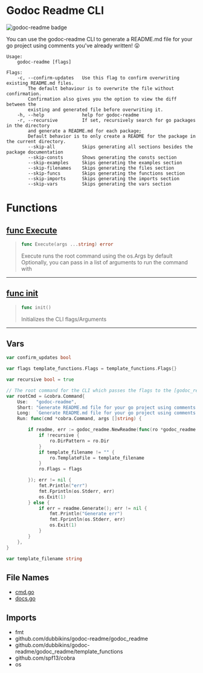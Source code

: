 
# Godoc Readme CLI

<!-- THIS FILE IS GENERATED by godoc-readme. DO NOT EDIT! -->

![godoc-readme badge](https://img.shields.io/badge/generated%20by%20godoc--readme-00ADD8?style=plastic&logoSize=large&logo=Go&logoColor=00ADD8&labelColor=FFFFFF)

You can use the godoc-readme CLI to generate a README.md file for your go project using comments you've already written! :open_mouth:

    Usage:
        godoc-readme [flags]

    Flags:
        -c, --confirm-updates   Use this flag to confirm overwriting existing README.md files.
            The default behaviour is to overwrite the file without confirmation.
            Confirmation also gives you the option to view the diff between the
            existing and generated file before overwriting it.
        -h, --help              help for godoc-readme
        -r, --recursive         If set, recursively search for go packages in the directory
            and generate a README.md for each package;
            Default behavior is to only create a README for the package in the current directory.
            --skip-all          Skips generating all sections besides the package documentation
            --skip-consts       Shows generating the consts section
            --skip-examples     Skips generating the examples section
            --skip-filenames    Skips generating the files section
            --skip-funcs        Skips generating the functions section
            --skip-imports      Skips generating the imports section
            --skip-vars         Skips generating the vars section

# Functions

## [func Execute](./cmd.go#L106-L116)

>```go
>func Execute(args ...string) error
>```
>Execute runs the root command using the os.Args by default
>Optionally, you can pass in a list of arguments to run the command with

---
## [func init](./cmd.go#L20-L72)

>```go
>func init()
>```
>Initializes the CLI flags/Arguments

---

## Vars
```go
var confirm_updates bool
```

```go
var flags template_functions.Flags = template_functions.Flags{}
```

```go
var recursive bool = true
```

```go
// The root command for the CLI which passes the flags to the [godoc_readme package](../godoc_readme/README.md)
var rootCmd = &cobra.Command{
    Use:   "godoc-readme",
    Short: "Generate README.md file for your go project using comments you already write",
    Long:  `Generate README.md file for your go project using comments you already write`,
    Run: func(cmd *cobra.Command, args []string) {

        if readme, err := godoc_readme.NewReadme(func(ro *godoc_readme.ReadmeOptions) {
            if !recursive {
                ro.DirPattern = ro.Dir
            }
            if template_filename != "" {
                ro.TemplateFile = template_filename
            }
            ro.Flags = flags

        }); err != nil {
            fmt.Println("err")
            fmt.Fprintln(os.Stderr, err)
            os.Exit(1)
        } else {
            if err = readme.Generate(); err != nil {
                fmt.Println("Generate err")
                fmt.Fprintln(os.Stderr, err)
                os.Exit(1)
            }
        }
    },
}
```

```go
var template_filename string
```

## File Names

- [cmd.go](./cmd.go)
- [docs.go](./docs.go)

## Imports

- fmt
- github.com/dubbikins/godoc-readme/godoc_readme
- github.com/dubbikins/godoc-readme/godoc_readme/template_functions
- github.com/spf13/cobra
- os

